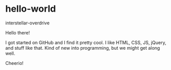 # hello-world
interstellar-overdrive

Hello there! 

I got started on GitHub and I find it pretty cool. 
I like HTML, CSS, JS, jQuery, and stuff like that. Kind of new into programming, but we might get along well. 

Cheerio! 
